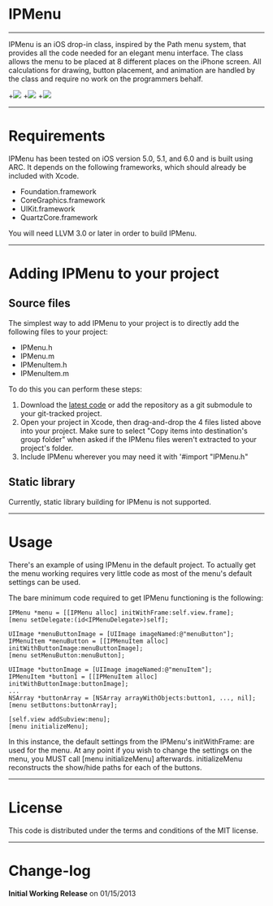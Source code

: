 IPMenu
=============
-------------

IPMenu is an iOS drop-in class, inspired by the Path menu system, that provides all the code needed for an elegant menu interface. The class allows the menu to be placed at 8 different places on the iPhone screen. All calculations for drawing, button placement, and animation are handled by the class and require no work on the programmers behalf.

+[![](http://i.imgur.com/9CslH.gif)](http://i.imgur.com/9CslH.gif)
+[![](http://i.imgur.com/hSyo9.gif)](http://i.imgur.com/hSyo9.gif)
+[![](http://i.imgur.com/NrV34.gif)](http://i.imgur.com/NrV34.gif)


------------
Requirements
============

IPMenu has been tested on iOS version 5.0, 5.1, and 6.0 and is built using ARC. It depends on the following frameworks, which should already be included with Xcode.

- Foundation.framework
- CoreGraphics.framework
- UIKit.framework
- QuartzCore.framework

You will need LLVM 3.0 or later in order to build IPMenu. 

------------------------------------
Adding IPMenu to your project
====================================

Source files
------------

The simplest way to add IPMenu to your project is to directly add the following files to your project:
- IPMenu.h
- IPMenu.m
- IPMenuItem.h
- IPMenuItem.m

To do this you can perform these steps:

1. Download the [latest code](https://github.com/ButkiewiczP/IPMenu) or add the repository as a git submodule to your git-tracked project.
2. Open your project in Xcode, then drag-and-drop the 4 files listed above into your project. Make sure to select "Copy items into destination's group folder" when asked if the IPMenu files weren't extracted to your project's folder.
3. Include IPMenu wherever you may need it with '#import "IPMenu.h" 


Static library
--------------

Currently, static library building for IPMenu is not supported.

-----
Usage
=====

There's an example of using IPMenu in the default project. To actually get the menu
working requires very little code as most of the menu's default settings can be used. 

The bare minimum code required to get IPMenu functioning is the following:

    IPMenu *menu = [[IPMenu alloc] initWithFrame:self.view.frame];
    [menu setDelegate:(id<IPMenuDelegate>)self];
    
    UIImage *menuButtonImage = [UIImage imageNamed:@"menuButton"];
    IPMenuItem *menuButton = [[IPMenuItem alloc] initWithButtonImage:menuButtonImage];
    [menu setMenuButton:menuButton];
    
    UIImage *buttonImage = [UIImage imageNamed:@"menuItem"];
    IPMenuItem *button1 = [[IPMenuItem alloc] initWithButtonImage:buttonImage];
    ...
    NSArray *buttonArray = [NSArray arrayWithObjects:button1, ..., nil];
    [menu setButtons:buttonArray];

    [self.view addSubview:menu];
    [menu initializeMenu];

In this instance, the default settings from the IPMenu's initWithFrame: are used for the
menu. At any point if you wish to change the settings on the menu, you MUST call 
[menu initializeMenu] afterwards. initializeMenu reconstructs the show/hide paths for each 
of the buttons.  

-------
License
=======

This code is distributed under the terms and conditions of the MIT license. 

----------
Change-log
==========

**Initial Working Release** on 01/15/2013